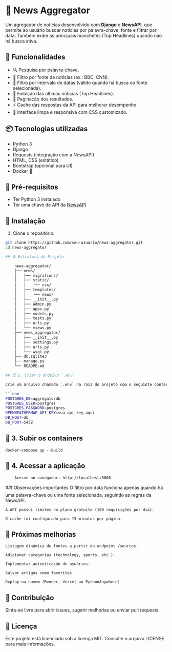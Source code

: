 # 📰 News Aggregator

Um agregador de notícias desenvolvido com **Django** e **NewsAPI**, que permite ao usuário buscar notícias por palavra-chave, fonte e filtrar por data. Também exibe as principais manchetes (Top Headlines) quando não há busca ativa.

## 🚀 Funcionalidades

- 🔍 Pesquisa por palavra-chave.
- 🏢 Filtro por fonte de notícias (ex.: BBC, CNN).
- 📅 Filtro por intervalo de datas (válido quando há busca ou fonte selecionada).
- 📰 Exibição das últimas notícias (Top Headlines).
- 🔄 Paginação dos resultados.
- ⚡ Cache das respostas da API para melhorar desempenho.
- 🎨 Interface limpa e responsiva com CSS customizado.

## 📦 Tecnologias utilizadas

- Python 3
- Django
- Requests (integração com a NewsAPI)
- HTML, CSS (estático)
- Bootstrap (opcional para UI)
- Docker 🐳

## 🔑 Pré-requisitos

- Ter Python 3 instalado
- Ter uma chave de API da [NewsAPI](https://newsapi.org/)

## 🚧 Instalação

1. Clone o repositório:

```bash
git clone https://github.com/seu-usuario/news-aggregator.git
cd news-aggregator

## ⚙️ Estrutura do Projeto

    news-aggregator/
    ├── news/
    │   ├── migrations/
    │   ├── static/
    │   │   └── css/
    │   ├── templates/
    │   │   └── news/
    │   ├── __init__.py
    │   ├── admin.py
    │   ├── apps.py
    │   ├── models.py
    │   ├── tests.py
    │   ├── urls.py
    │   └── views.py
    ├── news_aggregator/
    │   ├── __init__.py
    │   ├── settings.py
    │   ├── urls.py
    │   └── wsgi.py
    ├── db.sqlite3
    ├── manage.py
    └── README.md

## 🗒️ 2. Criar o arquivo `.env`

Crie um arquivo chamado `.env` na raiz do projeto com o seguinte conteúdo:

```env
POSTGRES_DB=aggregatordb
POSTGRES_USER=postgres
POSTGRES_PASSWORD=postgres
OPENWEATHERMAP_API_KEY=sua_api_key_aqui
DB_HOST=db
DB_PORT=5432
```

## 🐳 3. Subir os containers
```
docker-compose up --build
```
## 🔗 4. Acessar a aplicação
```
    Acesse no navegador: http://localhost:8000
```


##❗ Observações importantes
    O filtro por data funciona apenas quando há uma palavra-chave ou uma fonte selecionada, seguindo as regras da NewsAPI.

    A API possui limites no plano gratuito (100 requisições por dia).

    O cache foi configurado para 15 minutos por página.

## 🚀 Próximas melhorias
    Listagem dinâmica de fontes a partir do endpoint /sources.

    Adicionar categorias (technology, sports, etc.).

    Implementar autenticação de usuários.

    Salvar artigos como favoritos.

    Deploy na nuvem (Render, Vercel ou PythonAnywhere).

## 🤝 Contribuição
Sinta-se livre para abrir issues, sugerir melhorias ou enviar pull requests.

## 📜 Licença
Este projeto está licenciado sob a licença MIT. Consulte o arquivo LICENSE para mais informações.

